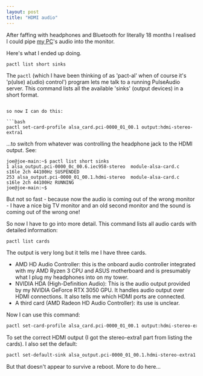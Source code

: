 ```yaml
---
layout: post
title: "HDMI audio" 
--- 
```


After faffing with headphones and Bluetooth for literally 18 months I realised I could pipe [my PC](https://joereddington.com/2023/07/05/pc.html)'s audio into the monitor. 

Here's what I ended up doing. 

```
pactl list short sinks
```

The ```pactl``` (which I have been thinking of as 'pact-al' when of course it's 'p(ulse) a(udio) control') program lets me talk to a running PulseAudio server.   This command lists all the available 'sinks' (output devices) in a short format. 

```

so now I can do this: 

```bash
pactl set-card-profile alsa_card.pci-0000_01_00.1 output:hdmi-stereo-extra1
```

...to switch from whatever was controlling the headphone jack to the HDMI output. See: 

```
joe@joe-main:~$ pactl list short sinks
1 alsa_output.pci-0000_0c_00.6.iec958-stereo  module-alsa-card.c  s16le 2ch 44100Hz SUSPENDED
253 alsa_output.pci-0000_01_00.1.hdmi-stereo  module-alsa-card.c  s16le 2ch 44100Hz RUNNING
joe@joe-main:~$ 
```
 
But not so fast - because now the audio is coming out of the wrong monitor - I have a nice big TV monitor and an old second monitor and the sound is coming out of the wrong one! 

So now I have to go into more detail. This command lists all audio cards with detailed information: 

```bash
pactl list cards
```

The output is very long but it tells me I have three cards. 

* AMD HD Audio Controller: this is the onboard audio controller integrated with my AMD Ryzen 3 CPU and ASUS motherboard and is presumably what I plug my headphones into on my tower. 
* NVIDIA HDA (High-Definition Audio): This is the audio output provided by my NVIDIA GeForce RTX 3050 GPU. It handles audio output over HDMI connections. It also tells me which HDMI ports are connected.  
* A third card (AMD Radeon HD Audio Controller): its use is unclear. 

Now I can use this command: 


```bash
pactl set-card-profile alsa_card.pci-0000_01_00.1 output:hdmi-stereo-extra1
```

To set the correct HDMI output (I got the stereo-extra1 part from listing the cards). I also set the default: 

```bash
pactl set-default-sink alsa_output.pci-0000_01_00.1.hdmi-stereo-extra1
```

But that doesn't appear to survive a reboot. More to do here...






